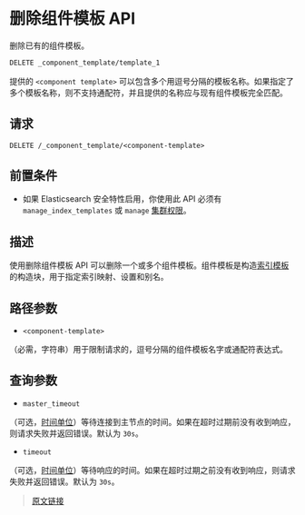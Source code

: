 # 删除组件模板 API

删除已有的组件模板。

```bash
DELETE _component_template/template_1
```

提供的 `<component template>` 可以包含多个用逗号分隔的模板名称。如果指定了多个模板名称，则不支持通配符，并且提供的名称应与现有组件模板完全匹配。

## 请求

`DELETE /_component_template/<component-template>`

## 前置条件

- 如果 Elasticsearch 安全特性启用，你使用此 API 必须有 `manage_index_templates` 或 `manage` [集群权限](/secure_the_elastic_statck/user_authorization/security_privileges#集群权限)。

## 描述

使用删除组件模板 API 可以删除一个或多个组件模板。组件模板是构造[索引模板](/index_templates/index_templates)的构造块，用于指定索引映射、设置和别名。

## 路径参数

- `<component-template>`

（必需，字符串）用于限制请求的，逗号分隔的组件模板名字或通配符表达式。

## 查询参数

- `master_timeout`

（可选，[时间单位](/rest_apis/api_convention/common_options#时间单位)）等待连接到主节点的时间。如果在超时过期前没有收到响应，则请求失败并返回错误。默认为 `30s`。

- `timeout`

（可选，[时间单位](/rest_apis/api_convention/common_options#时间单位)）等待响应的时间。如果在超时过期之前没有收到响应，则请求失败并返回错误。默认为 `30s`。

> [原文链接](https://www.elastic.co/guide/en/elasticsearch/reference/current/indices-delete-component-template.html)
